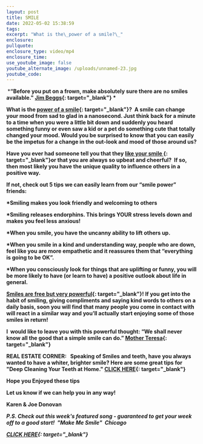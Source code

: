 ```yaml
---
layout: post
title: SMILE
date: 2022-05-02 15:38:59
tags:
excerpt: "What is the\_power of a smile?\_"
enclosure:
pullquote:
enclosure_type: video/mp4
enclosure_time:
use_youtube_image: false
youtube_alternate_image: /uploads/unnamed-23.jpg
youtube_code:
---
```

**&nbsp;*****“Before you put on a frown, make absolutely sure there are no smiles available."&nbsp;[Jim Beggs](https://t.e2ma.net/click/giuvfg/sbltq1c/kdpjwp){: target="_blank"}&nbsp;*&nbsp;&nbsp;**

**What is the&nbsp;[power of a smile](https://t.e2ma.net/click/giuvfg/sbltq1c/05pjwp){: target="_blank"}?&nbsp; A smile can change your mood from sad to glad in a nanosecond. Just think back for a minute to a time when you were a little bit down and suddenly you heard something funny or even saw a kid or a pet do something cute that totally changed your mood. Would you be surprised to know that you can easily be the impetus for a change in the out-look and mood of those around us?**

**Have you ever had someone tell you that they&nbsp;[like your smile&nbsp;](https://t.e2ma.net/click/giuvfg/sbltq1c/gyqjwp){: target="_blank"}or that you are always so upbeat and cheerful?&nbsp; If so, then most likely you have the unique quality to influence others in a positive way.**

**If not, check out 5 tips we can easily learn from our “smile power” friends:**

**\*Smiling makes you look friendly and welcoming to others**

**\*Smiling releases endorphins. This brings YOUR stress levels down and makes you feel less anxious\!**

**\*When you smile, you have the uncanny ability to lift others up.**

**\*When you smile in a kind and understanding way, people who are down, feel like you are more empathetic and it reassures them that “everything is going to be OK”.**

**\*When you consciously look for things that are uplifting or funny, you will be more likely to have (or learn to have) a positive outlook about life in general.**

**[Smiles are free but very powerful](https://t.e2ma.net/click/giuvfg/sbltq1c/wqrjwp){: target="_blank"}\! If you get into the habit of smiling, giving compliments and saying kind words to others on a daily basis, soon you will find that many people you come in contact with will react in a similar way and you’ll actually start enjoying some of those smiles in return\!**

**I&nbsp; would like to leave you with this powerful thought: “We shall never know all the good that a simple smile can do.”&nbsp;[Mother Teresa](https://t.e2ma.net/click/giuvfg/sbltq1c/cjsjwp){: target="_blank"}**

**REAL ESTATE CORNER: &nbsp; Speaking of Smiles and teeth, have you always wanted to have a whiter, brighter smile? Here are some great tips for "Deep Cleaning Your Teeth at Home."&nbsp;[CLICK HERE](https://t.e2ma.net/click/giuvfg/sbltq1c/sbtjwp){: target="_blank"}**

**Hope you Enjoyed these tips**

**Let us know if we can help you in any way\!&nbsp;**

**Karen & Joe Donovan&nbsp;**

***P.S. Check out this week's featured song - guaranteed to get your week off to a good start\! &nbsp;******"Make Me Smile"&nbsp; Chicago***

***[CLICK HERE](https://t.e2ma.net/click/giuvfg/sbltq1c/83tjwp){: target="_blank"}***
